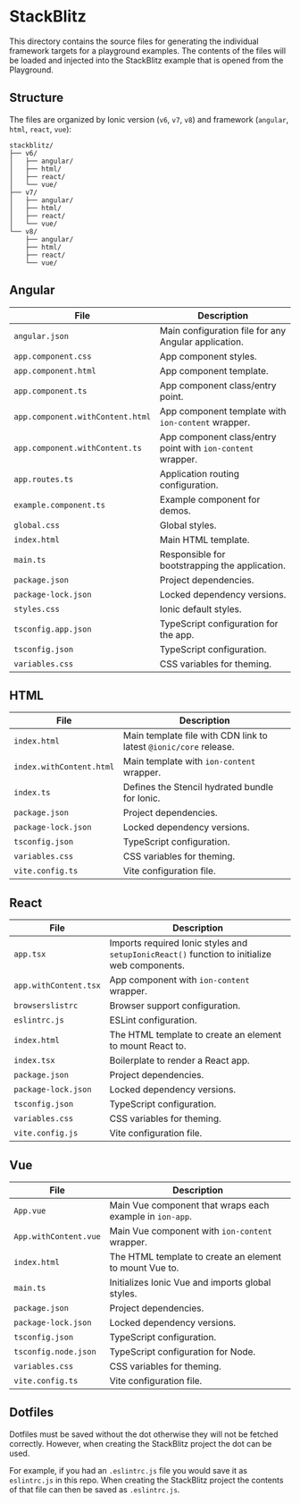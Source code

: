 # StackBlitz

This directory contains the source files for generating the individual framework targets for a playground examples. The contents of the files will be loaded and injected into the StackBlitz example that is opened from the Playground.

## Structure

The files are organized by Ionic version (`v6`, `v7`, `v8`) and framework (`angular`, `html`, `react`, `vue`):

```
stackblitz/
├── v6/
│   ├── angular/
│   ├── html/
│   ├── react/
│   └── vue/
├── v7/
│   ├── angular/
│   ├── html/
│   ├── react/
│   └── vue/
└── v8/
    ├── angular/
    ├── html/
    ├── react/
    └── vue/
```

## Angular

| File                 | Description                                            |
| -------------------- | ------------------------------------------------------ |
| `angular.json`       | Main configuration file for any Angular application.   |
| `app.component.css`  | App component styles.                              |
| `app.component.html` | App component template.                           |
| `app.component.ts`   | App component class/entry point.                   |
| `app.component.withContent.html` | App component template with `ion-content` wrapper. |
| `app.component.withContent.ts` | App component class/entry point with `ion-content` wrapper. |
| `app.routes.ts`      | Application routing configuration.                 |
| `example.component.ts` | Example component for demos.                     |
| `global.css`         | Global styles.                                     |
| `index.html`         | Main HTML template.                                |
| `main.ts`            | Responsible for bootstrapping the application.     |
| `package.json`       | Project dependencies.                              |
| `package-lock.json`  | Locked dependency versions.                        |
| `styles.css`         | Ionic default styles.                                   |
| `tsconfig.app.json`  | TypeScript configuration for the app.              |
| `tsconfig.json`      | TypeScript configuration.                          |
| `variables.css`      | CSS variables for theming.                         |

## HTML

| File         | Description                                                       |
| ------------ | ----------------------------------------------------------------- |
| `index.html` | Main template file with CDN link to latest `@ionic/core` release. |
| `index.withContent.html` | Main template with `ion-content` wrapper.               |
| `index.ts`   | Defines the Stencil hydrated bundle for Ionic.                    |
| `package.json` | Project dependencies.                                           |
| `package-lock.json` | Locked dependency versions.                                  |
| `tsconfig.json` | TypeScript configuration.                                      |
| `variables.css` | CSS variables for theming.                                     |
| `vite.config.ts` | Vite configuration file.                                      |

## React

| File       | Description                                                                                  |
| ---------- | -------------------------------------------------------------------------------------------- |
| `app.tsx`  | Imports required Ionic styles and `setupIonicReact()` function to initialize web components. |
| `app.withContent.tsx` | App component with `ion-content` wrapper.                                       |
| `browserslistrc` | Browser support configuration.                                                         |
| `eslintrc.js` | ESLint configuration.                                                                   |
| `index.html` | The HTML template to create an element to mount React to.                                |
| `index.tsx` | Boilerplate to render a React app.                                                           |
| `package.json`   | Project dependencies.                                                                  |
| `package-lock.json` | Locked dependency versions.                                                         |
| `tsconfig.json` | TypeScript configuration.                                                               |
| `variables.css` | CSS variables for theming.                                                              |
| `vite.config.js` | Vite configuration file.                                                               |

## Vue

| File             | Description                                                   |
| ---------------- | ------------------------------------------------------------- |
| `App.vue`        | Main Vue component that wraps each example in `ion-app`.      |
| `App.withContent.vue` | Main Vue component with `ion-content` wrapper.           |
| `index.html`     | The HTML template to create an element to mount Vue to.       |
| `main.ts`        | Initializes Ionic Vue and imports global styles.              |
| `package.json`   | Project dependencies.                                         |
| `package-lock.json` | Locked dependency versions.                                |
| `tsconfig.json`  | TypeScript configuration.                                     |
| `tsconfig.node.json` | TypeScript configuration for Node.                        |
| `variables.css`  | CSS variables for theming.                                    |
| `vite.config.ts` | Vite configuration file.                                      |


## Dotfiles

Dotfiles must be saved without the dot otherwise they will not be fetched correctly. However, when creating the StackBlitz project the dot can be used.

For example, if you had an `.eslintrc.js` file you would save it as `eslintrc.js` in this repo. When creating the StackBlitz project the contents of that file can then be saved as `.eslintrc.js`.
